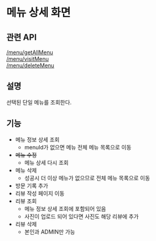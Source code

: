 # 메뉴 상세 화면

## 관련 API
[/menu/getAllMenu](https://github.com/lunch-team/lunch-rest-api/wiki/Menu#메뉴-상세-조회)  
[/menu/visitMenu](https://github.com/lunch-team/lunch-rest-api/wiki/Menu#메뉴-방문)  
[/menu/deleteMenu](https://github.com/lunch-team/lunch-rest-api/wiki/Menu#메뉴-삭제)  

## 설명
선택된 단일 메뉴를 조회한다.

## 기능
- 메뉴 정보 상세 조회
  - menuId가 없으면 메뉴 전체 메뉴 목록으로 이동
- ~~메뉴 수정~~
  - 메뉴 상세 다시 조회
- 메뉴 삭제
  - 성공시 더 이상 메뉴가 없으므로 전체 메뉴 목록으로 이동
- 방문 기록 추가
- 리뷰 작성 페이지 이동
- 리뷰 조회
  - 메뉴 정보 상세 조회에 포함되어 있음
  - 사진이 업로드 되어 있다면 사진도 해당 리뷰에 추가 
- 리뷰 삭제
  - 본인과 ADMIN만 가능